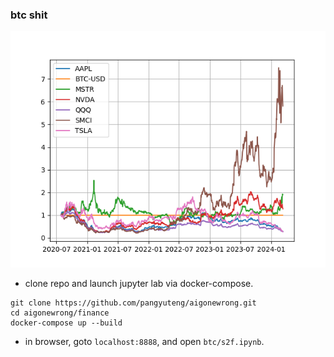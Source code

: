 ### btc shit

<img src="./hohoho.png" width="640px">


+ clone repo and launch jupyter lab via docker-compose.
```
git clone https://github.com/pangyuteng/aigonewrong.git
cd aigonewrong/finance
docker-compose up --build
```
+ in browser, goto `localhost:8888`, and open `btc/s2f.ipynb`.

